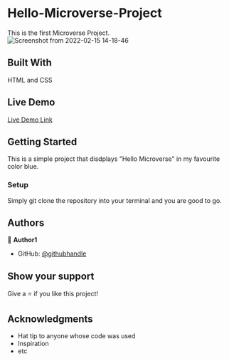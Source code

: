 # Hello-Microverse-Project

This is the first Microverse Project.
![Screenshot from 2022-02-15 14-18-46](https://user-images.githubusercontent.com/73285210/154026296-a4dbb15b-4a06-4918-84e4-316afd1ab94b.png)

## Built With

HTML and CSS

## Live Demo

[Live Demo Link](http://127.0.0.1:5500/Hello-Microverse-Project/)

## Getting Started

This is a simple project that disdplays "Hello Microverse" in my favourite color blue.

### Setup

Simply git clone the repository into your terminal and you are good to go.

## Authors

👤 **Author1**

- GitHub: [@githubhandle](https://github.com/shahedakhatoon)

## Show your support

Give a ⭐️ if you like this project!

## Acknowledgments

- Hat tip to anyone whose code was used
- Inspiration
- etc
